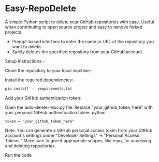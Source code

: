 # Easy-RepoDelete
A simple Python script to delete your GitHub repositories with ease.
Useful when contributing to open source project and easy to remove forked projects.

- Prompt-based interface to enter the name or URL of the repository you want to delete.
- Safely deletes the specified repository from your GitHub account.

Setup Instructions:-

Clone the repository to your local machine:-

Install the required dependencies:-

```bash
pip install -r requirements.txt
```

Add your GitHub authentication token:

Open the auto-delete-repo.py file.
Replace "your_github_token_here" with your personal GitHub authentication token.
python
```
token = "your_github_token_here"
````
Note: You can generate a GitHub personal access token from your GitHub account's settings under "Developer Settings" → "Personal Access Tokens." Make sure to give it appropriate scopes, like repo, for accessing and deleting repositories.

Run the code
